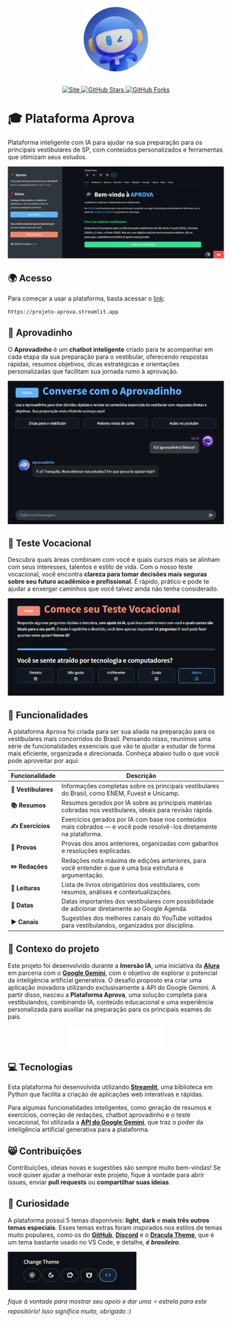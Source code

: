 <div align="center">
  <a href="https://projeto-aprova.streamlit.app">
    <img src="assets/aprovadinho/aprovadinho_bot_round.png" alt="Aprovadinho Logo" width="150px"/>
  </a>
</div>
<br>
<p align="center">
  <a href="https://projeto-aprova.streamlit.app" target="_blank" rel="noopener noreferrer">
    <img src="https://img.shields.io/badge/website-%23007ACC?style=flat-square&logo=google-chrome&logoColor=white" alt="Site" />
  </a>
  <a href="https://github.com/matheusaudibert/projeto-aprova/stargazers">
    <img src="https://img.shields.io/github/stars/matheusaudibert/projeto-aprova?color=60B4FF&logo=github&style=flat-square" alt="GitHub Stars">
  </a>
  <a href="https://github.com/matheusaudibert/projeto-aprova/forks">
    <img src="https://img.shields.io/github/forks/matheusaudibert/projeto-aprova?color=60B4FF&logo=github&style=flat-square" alt="GitHub Forks">
  </a>
</p>

# 🎓 Plataforma Aprova

Plataforma inteligente com IA para ajudar na sua preparação para os principais vestibulares de SP, com conteúdos personalizados e ferramentas que otimizam seus estudos.

![Preview](assets/preview.png)

## 🌍 Acesso

Para começar a usar a plataforma, basta acessar o [link](https://projeto-aprova.streamlit.app):

```
https://projeto-aprova.streamlit.app
```

## 🤖 Aprovadinho

O **Aprovadinho** é um **chatbot inteligente** criado para te acompanhar em cada etapa da sua preparação para o vestibular, oferecendo respostas rápidas, resumos objetivos, dicas estratégicas e orientações personalizadas que facilitam sua jornada rumo à aprovação.

![Aprovadinho](assets/aprovadinho.png)

## 🧠 Teste Vocacional

Descubra quais áreas combinam com você e quais cursos mais se alinham com seus interesses, talentos e estilo de vida. Com o nosso teste vocacional, você encontra **clareza para tomar decisões mais seguras sobre seu futuro acadêmico e profissional**. É rápido, prático e pode te ajudar a enxergar caminhos que você talvez ainda não tenha considerado.

![Teste](assets/teste.png)

## 🔧 Funcionalidades

A plataforma Aprova foi criada para ser sua aliada na preparação para os vestibulares mais concorridos do Brasil. Pensando nisso, reunimos uma série de funcionalidades essenciais que vão te ajudar a estudar de forma mais eficiente, organizada e direcionada. Conheça abaixo tudo o que você pode aproveitar por aqui:

| **Funcionalidade**  | **Descrição**                                                                                                       |
| ------------------- | ------------------------------------------------------------------------------------------------------------------- |
| **🎯 Vestibulares** | Informações completas sobre os principais vestibulares do Brasil, como ENEM, Fuvest e Unicamp.                      |
| **📚 Resumos**      | Resumos gerados por IA sobre as principais matérias cobradas nos vestibulares, ideais para revisão rápida.          |
| **✍ Exercícios**   | Exercícios gerados por IA com base nos conteúdos mais cobrados — e você pode resolvê-los diretamente na plataforma. |
| **📝 Provas**       | Provas dos anos anteriores, organizadas com gabaritos e resoluções explicadas.                                      |
| **✏️ Redações**     | Redações nota máxima de edições anteriores, para você entender o que é uma boa estrutura e argumentação.            |
| **📖 Leituras**     | Lista de livros obrigatórios dos vestibulares, com resumos, análises e contextualizações.                           |
| **📅 Datas**        | Datas importantes dos vestibulares com possibilidade de adicionar diretamente ao Google Agenda.                     |
| **▶️ Canais**       | Sugestões dos melhores canais do YouTube voltados para vestibulandos, organizados por disciplina.                   |

## 🤔 Contexo do projeto

Este projeto foi desenvolvido durante a **Imersão IA**, uma iniciativa da [**Alura**](https://www.alura.com.br) em parceria com o [**Google Gemini**](https://gemini.google.com/app), com o objetivo de explorar o potencial da inteligência artificial generativa. O desafio proposto era criar uma aplicação inovadora utilizando exclusivamente a API do Google Gemini. A partir disso, nasceu a **Plataforma Aprova**, uma solução completa para vestibulandos, combinando IA, conteúdo educacional e uma experiência personalizada para auxiliar na preparação para os principais exames do país.

<div style="display: flex; justify-content: center;">
  <img src="assets/outros/alura.png" alt="Alura" width="20%" />
  <img src="assets/outros/gemini.png" alt="Google Gemini" width="24%" />
</div>

## 💻 Tecnologias

Esta plataforma foi desenvolvida utilizando [**Streamlit**](https://github.com/streamlit/streamlit), uma biblioteca em Python que facilita a criação de aplicações web interativas e rápidas.

Para algumas funcionalidades inteligentes, como geração de resumos e exercícios, correção de redações, chatbot aprovadinho e o teste vocacional, foi utilizada a [**API do Google Gemini**](https://ai.google.dev/gemini-api/docs?hl=pt-br), que traz o poder da inteligência artificial generativa para a plataforma.

## 😸 Contribuições

Contribuições, ideias novas e sugestões são sempre muito bem-vindas!
Se você quiser ajudar a melhorar este projeto, fique à vontade para abrir issues, enviar **pull requests** ou **compartilhar suas ideias**.

## 🎈 Curiosidade

A plataforma possui 5 temas disponíveis: **light**, **dark** e **mais três outros temas especiais**.
Esses temas extras foram inspirados nos estilos de temas muito populares, como os do [**GitHub**](), [**Discord**](https://discord.com) e o [**Dracula Theme**](https://github.com/dracula/dracula-theme), que é um tema bastante usado no VS Code, e detalhe, _**é brasileiro**_.

![Themes](assets/themes.png)

_fique à vontade para mostrar seu apoio e dar uma ⭐ estrela para este repositório! Isso significa muito, obrigado :)_
